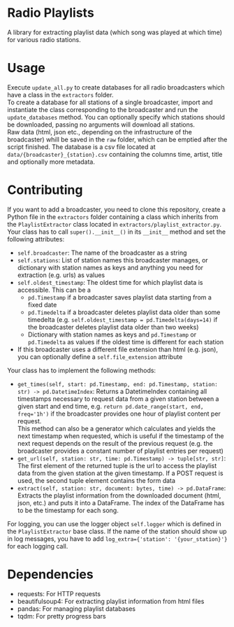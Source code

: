 # Radio Playlists
A library for extracting playlist data (which song was played at which time) for various radio stations.

# Usage
Execute `update_all.py` to create databases for all radio broadcasters which have a class in the `extractors` folder.  
To create a database for all stations of a single broadcaster, import and instantiate the class corresponding to the broadcaster and run the `update_databases` method. You can optionally specify which stations should be downloaded, passing no arguments will download all stations.  
Raw data (html, json etc., depending on the infrastructure of the broadcaster) whill be saved in the `raw` folder, which can be emptied after the script finished. The database is a csv file located at `data/{broadcaster}_{station}.csv` containing the columns time, artist, title and optionally more metadata.

# Contributing
If you want to add a broadcaster, you need to clone this repository, create a Python file in the `extractors` folder containing a class which inherits from the `PlaylistExtractor` class located in `extractors/playlist_extractor.py`. Your class has to call `super().__init__()` in its `__init__` method and set the following attributes:
- `self.broadcaster`: The name of the broadcaster as a string
- `self.stations`: List of station names this broadcaster manages, or dictionary with station names as keys and anything you need for extraction (e.g. urls) as values
- `self.oldest_timestamp`: The oldest time for which playlist data is accessible. This can be a 
  - `pd.Timestamp` if a broadcaster saves playlist data starting from a fixed date
  - `pd.Timedelta` if a broadcaster deletes playlist data older than some timedelta (e.g. `self.oldest_timestamp = pd.Timedelta(days=14)` if the broadcaster deletes playlist data older than two weeks)
  - Dictionary with station names as keys and `pd.Timestamp` or `pd.Timedelta` as values if the oldest time is different for each station
- If this broadcaster uses a different file extension than html (e.g. json), you can optionally define a `self.file_extension` attribute

Your class has to implement the following methods:
- `get_times(self, start: pd.Timestamp, end: pd.Timestamp, station: str) -> pd.DatetimeIndex`: Returns a DatetimeIndex containing all timestamps necessary to request data from a given station between a given start and end time, e.g. `return pd.date_range(start, end, freq='1h')` if the broadcaster provides one hour of playlist content per request.  
This method can also be a generator which calculates and yields the next timestamp when requested, which is useful if the timestamp of the next request depends on the result of the previous request (e.g. the broadcaster provides a constant number of playlist entries per request)
- `get_url(self, station: str, time: pd.Timestamp) -> tuple[str, str]`: The first element of the returned tuple is the url to access the playlist data from the given station at the given timestamp. If a POST request is used, the second tuple element contains the form data
- `extract(self, station: str, document: bytes, time) -> pd.DataFrame`: Extracts the playlist information from the downloaded document (html, json, etc.) and puts it into a DataFrame. The index of the DataFrame has to be the timestamp for each song. 

For logging, you can use the logger object `self.logger` which is defined in the `PlaylistExtractor` base class. If the name of the station should show up in log messages, you have to add `log_extra={'station': '{your_station}'}` for each logging call.

# Dependencies
- requests: For HTTP requests
- beautifulsoup4: For extracting playlist information from html files
- pandas: For managing playlist databases
- tqdm: For pretty progress bars